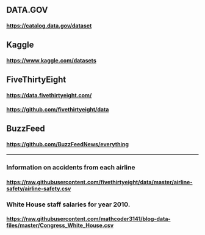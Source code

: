 
## DATA.GOV
#### https://catalog.data.gov/dataset

## Kaggle
#### https://www.kaggle.com/datasets

## FiveThirtyEight
#### https://data.fivethirtyeight.com/
#### https://github.com/fivethirtyeight/data

## BuzzFeed
#### https://github.com/BuzzFeedNews/everything

____________________________________________________________________________________________________________
### Information on accidents from each airline
#### https://raw.githubusercontent.com/fivethirtyeight/data/master/airline-safety/airline-safety.csv

### White House staff salaries for year 2010.
#### https://raw.githubusercontent.com/mathcoder3141/blog-data-files/master/Congress_White_House.csv



